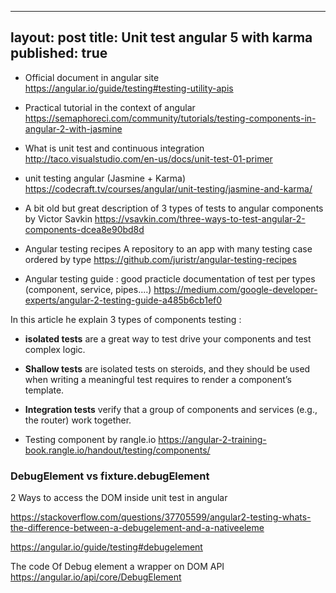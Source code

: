 
---
layout: post
title: Unit test angular 5 with karma
published: true
---

* Official document in angular site 
https://angular.io/guide/testing#testing-utility-apis

* Practical tutorial in the context of angular 
https://semaphoreci.com/community/tutorials/testing-components-in-angular-2-with-jasmine

* What is unit test and continuous integration
http://taco.visualstudio.com/en-us/docs/unit-test-01-primer

* unit testing angular (Jasmine + Karma) 
https://codecraft.tv/courses/angular/unit-testing/jasmine-and-karma/

* A bit old but great description of 3 types of tests to angular components by Victor Savkin
https://vsavkin.com/three-ways-to-test-angular-2-components-dcea8e90bd8d

* Angular testing recipes 
A repository to an app with many testing case ordered by type
https://github.com/juristr/angular-testing-recipes

* Angular testing guide : good practicle documentation of test per types (component, service, pipes....)
https://medium.com/google-developer-experts/angular-2-testing-guide-a485b6cb1ef0

In this article he explain 3 types of components testing : 

* **isolated tests** are a great way to test drive your components and test complex logic. 
* **Shallow tests** are isolated tests on steroids, and they should be used when writing a meaningful test requires to render a component’s template. 
* **Integration tests** verify that a group of components and services (e.g., the router) work together.

* Testing component by rangle.io 
https://angular-2-training-book.rangle.io/handout/testing/components/

### DebugElement vs fixture.debugElement

2 Ways to access the DOM inside unit test in angular 

https://stackoverflow.com/questions/37705599/angular2-testing-whats-the-difference-between-a-debugelement-and-a-nativeeleme

https://angular.io/guide/testing#debugelement

The code Of Debug element a wrapper on DOM API 
https://angular.io/api/core/DebugElement